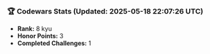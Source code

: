 ### 🏆 Codewars Stats (Updated: 2025-05-18 22:07:26 UTC)

- **Rank:** 8 kyu
- **Honor Points:** 3
- **Completed Challenges:** 1
